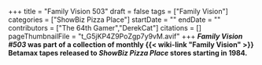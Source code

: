 +++
title = "Family Vision 503"
draft = false
tags = ["Family Vision"]
categories = ["ShowBiz Pizza Place"]
startDate = ""
endDate = ""
contributors = ["The 64th Gamer","DerekCat"]
citations = []
pageThumbnailFile = "t_G5jKP4Z9PoZgp7y9vM.avif"
+++
***Family Vision #503* was part of a collection of monthly {{< wiki-link "Family Vision" >}} Betamax tapes released to *ShowBiz Pizza Place* stores starting in 1984.**
